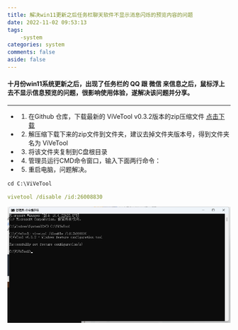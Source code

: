 ```yaml
---
title: 解决win11更新之后任务栏聊天软件不显示消息闪烁的预览内容的问题
date: 2022-11-02 09:53:13
tags:
    -system
categories: system
comments: false
aside: false
---
```


#### 十月份win11系统更新之后，出现了任务栏的 QQ 跟 微信 来信息之后，鼠标浮上去不显示信息预览的问题，很影响使用体验，遂解决该问题并分享。

---

* 1. 在Github 仓库，下载最新的 ViVeTool v0.3.2版本的zip压缩文件 <u>[点击下载](https://github.com/thebookisclosed/ViVe/releases/)</u>


* 2. 解压缩下载下来的zip文件到文件夹，建议去掉文件夹版本号，得到文件夹名为 ViVeTool


* 3. 将该文件夹复制到C盘根目录


* 4. 管理员运行CMD命令窗口，输入下面两行命令：

* 5. 重启电脑，问题解决。



``` 
cd C:\ViVeTool 
```

```yaml
vivetool /disable /id:26008830
```

![](../img/vivetool-1.png)




